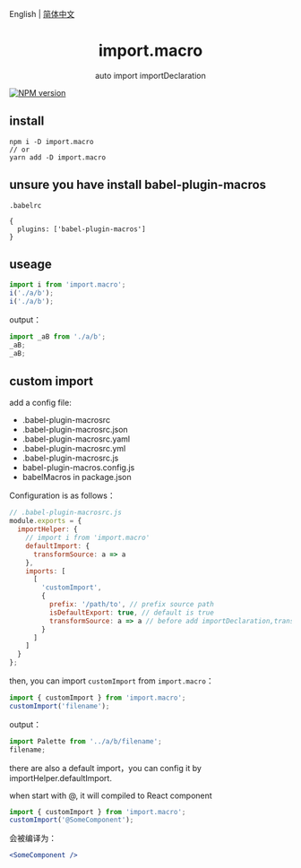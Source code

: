 English | [简体中文](./README_zh-CN.md)

<div align="center">
<h1>import.macro</h1>
auto import importDeclaration
</div>

[![NPM version](https://img.shields.io/npm/v/import.macro.svg?style=flat)](https://npmjs.org/package/import.macro)

## install

```shell
npm i -D import.macro
// or
yarn add -D import.macro
```

## unsure you have install babel-plugin-macros

`.babelrc`

```shell
{
  plugins: ['babel-plugin-macros']
}
```

## useage

```js
import i from 'import.macro';
i('./a/b');
i('./a/b');
```

output：

```js
import _aB from './a/b';
_aB;
_aB;
```

## custom import

add a config file:

- .babel-plugin-macrosrc
- .babel-plugin-macrosrc.json
- .babel-plugin-macrosrc.yaml
- .babel-plugin-macrosrc.yml
- .babel-plugin-macrosrc.js
- babel-plugin-macros.config.js
- babelMacros in package.json

Configuration is as follows：

```js
// .babel-plugin-macrosrc.js
module.exports = {
  importHelper: {
    // import i from 'import.macro'
    defaultImport: {
      transformSource: a => a
    },
    imports: [
      [
        'customImport',
        {
          prefix: '/path/to', // prefix source path
          isDefaultExport: true, // default is true
          transformSource: a => a // before add importDeclaration,transform sourcePath
        }
      ]
    ]
  }
};
```

then, you can import `customImport` from `import.macro`：

```js
import { customImport } from 'import.macro';
customImport('filename');
```

output：

```js
import Palette from '../a/b/filename';
filename;
```

there are also a default import，you can config it by importHelper.defaultImport.

when start with @, it will compiled to React component

```jsx
import { customImport } from 'import.macro';
customImport('@SomeComponent');
```

会被编译为：

```jsx
<SomeComponent />
```
